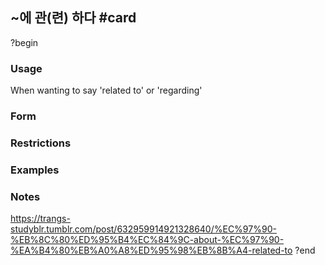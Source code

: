 ## ~에 관(련) 하다 #card
?begin
### Usage
When wanting to say 'related to' or 'regarding'

### Form
### Restrictions
### Examples
### Notes
https://trangs-studyblr.tumblr.com/post/632959914921328640/%EC%97%90-%EB%8C%80%ED%95%B4%EC%84%9C-about-%EC%97%90-%EA%B4%80%EB%A0%A8%ED%95%98%EB%8B%A4-related-to
?end
